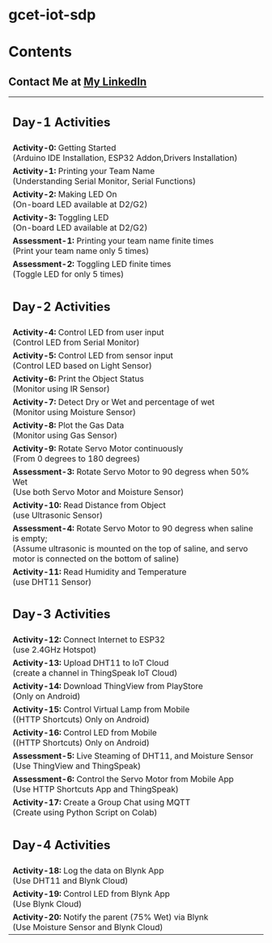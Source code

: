 # gcet-iot-sdp

# Contents
<table>
  <tr><h2>Contact Me at <a href="https://linkedin.com/in/MadhuPIoT">My LinkedIn</a></h2> </tr>
  <tr>
    <td><h2>Day-1 Activities</h2></td>
  </tr>
  <tr>
    <td><b>Activity-0: </b> Getting Started <br/> (Arduino IDE Installation, ESP32 Addon,Drivers Installation)</td>
  </tr>
  <tr>
    <td><b>Activity-1: </b> Printing your Team Name <br/> (Understanding Serial Monitor, Serial Functions)</td>
  </tr>
  <tr>
    <td><b>Activity-2: </b> Making LED On <br/> (On-board LED available at D2/G2)</td>
  </tr>
  <tr>
    <td><b>Activity-3: </b> Toggling LED <br/> (On-board LED available at D2/G2)</td>
  </tr>
  <tr>
    <td><b>Assessment-1: </b> Printing your team name finite times <br/> (Print your team name only 5 times) </td>
  </tr>
  <tr>
    <td><b>Assessment-2: </b> Toggling LED finite times <br/> (Toggle LED for only 5 times) </td>
  </tr>
  <tr>
    <td><h2>Day-2 Activities</h2></td>
  </tr>
  <tr>
    <td><b>Activity-4: </b> Control LED from user input <br/> (Control LED from Serial Monitor)</td>
  </tr>
  <tr>
    <td><b>Activity-5: </b> Control LED from sensor input <br/> (Control LED based on Light Sensor)</td>
  </tr>
  <tr>
    <td><b>Activity-6: </b> Print the Object Status <br/> (Monitor using IR Sensor)</td>
  </tr>
  <tr>
    <td><b>Activity-7: </b> Detect Dry or Wet and percentage of wet <br/> (Monitor using Moisture Sensor)</td>
  </tr>
  <tr>
    <td><b>Activity-8: </b> Plot the Gas Data <br/> (Monitor using Gas Sensor)</td>
  </tr>
  <tr>
    <td><b>Activity-9: </b> Rotate Servo Motor continuously <br/> (From 0 degrees to 180 degrees)</td>
  </tr>
  <tr>
    <td><b>Assessment-3: </b> Rotate Servo Motor to 90 degress when 50% Wet <br/> (Use both Servo Motor and Moisture Sensor) </td>
  </tr>
  <tr>
    <td><b>Activity-10: </b> Read Distance from Object <br/> (use Ultrasonic Sensor)</td>
  </tr>
  <tr>
    <td><b>Assessment-4: </b> Rotate Servo Motor to 90 degress when saline is empty;<br/> (Assume ultrasonic is mounted on the top of saline, and servo motor is connected on the bottom of saline) </td>
  </tr>
  <tr>
    <td><b>Activity-11: </b> Read Humidity and Temperature <br/> (use DHT11 Sensor)</td>
  </tr>
  <tr>
    <td><h2>Day-3 Activities</h2></td>
  </tr>
  <tr>
    <td><b>Activity-12: </b> Connect Internet to ESP32<br/> (use 2.4GHz Hotspot)</td>
  </tr>
  <tr>
    <td><b>Activity-13: </b> Upload DHT11 to IoT Cloud<br/> (create a channel in ThingSpeak IoT Cloud)</td>
  </tr>
  <tr>
    <td><b>Activity-14: </b> Download ThingView from PlayStore <br/> (Only on Android)</td>
  </tr>
  <tr>
    <td><b>Activity-15: </b> Control Virtual Lamp from Mobile <br/> ((HTTP Shortcuts) Only on Android)</td>
  </tr>
  <tr>
    <td><b>Activity-16: </b> Control LED from Mobile <br/> ((HTTP Shortcuts) Only on Android)</td>
  </tr>
  <tr>
    <td><b>Assessment-5: </b> Live Steaming of DHT11, and Moisture Sensor <br/> (Use ThingView and ThingSpeak)</td>
  </tr>
  <tr>
    <td><b>Assessment-6: </b> Control the Servo Motor from Mobile App <br/> (Use HTTP Shortcuts App and ThingSpeak)</td>
  </tr>
  <tr>
    <td><b>Activity-17: </b> Create a Group Chat using MQTT <br/> (Create using Python Script on Colab)</td>
  </tr>
  <tr>
    <td><h2>Day-4 Activities</h2></td>
  </tr>
  <tr>
    <td><b>Activity-18: </b> Log the data on Blynk App<br/> (Use DHT11 and Blynk Cloud)</td>
  </tr>
  <tr>
    <td><b>Activity-19: </b> Control LED from Blynk App<br/> (Use Blynk Cloud)</td>
  </tr>
  <tr>
    <td><b>Activity-20: </b> Notify the parent (75% Wet) via Blynk <br/> (Use Moisture Sensor and Blynk Cloud)</td>
  </tr>
</table>
